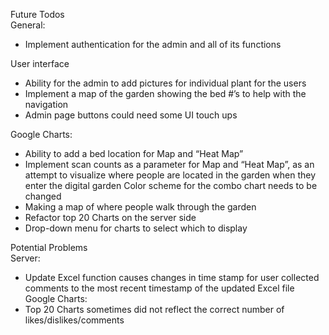 Future Todos  
General:
* Implement authentication for the admin and all of its functions

User interface
* Ability for the admin to add pictures for individual plant for the users
* Implement a map of the garden showing the bed #’s to help with the navigation
* Admin page buttons could need some UI touch ups

Google Charts:
* Ability to add a bed location for Map and “Heat Map”
* Implement scan counts as a parameter for Map and “Heat Map”, as an attempt to visualize where people are located in the garden when they enter the digital garden
Color scheme for the combo chart needs to be changed
* Making a map of where people walk through the garden
* Refactor top 20 Charts on the server side
* Drop-down menu for charts to select which to display

Potential Problems  
Server:
* Update Excel function causes changes in time stamp for user collected comments to the most recent timestamp of the updated Excel file
Google Charts:
* Top 20 Charts sometimes did not reflect the correct number of likes/dislikes/comments
